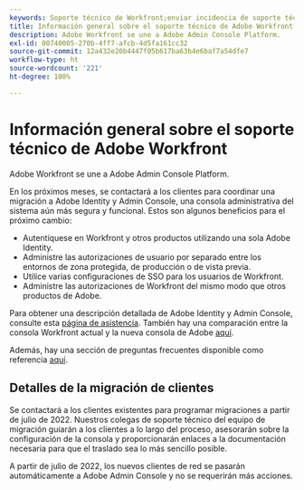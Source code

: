 ```yaml
---
keywords: Soporte técnico de Workfront;enviar incidencia de soporte técnico;asistencia al cliente
title: Información general sobre el soporte técnico de Adobe Workfront
description: Adobe Workfront se une a Adobe Admin Console Platform.
exl-id: 00740005-270b-4ff7-afcb-4d5fa161cc32
source-git-commit: 12a432e20b4447f05b617ba63b4e6baf7a54dfe7
workflow-type: ht
source-wordcount: '221'
ht-degree: 100%

---
```


# Información general sobre el soporte técnico de Adobe Workfront

Adobe Workfront se une a Adobe Admin Console Platform.

En los próximos meses, se contactará a los clientes para coordinar una migración a Adobe Identity y Admin Console, una consola administrativa del sistema aún más segura y funcional. Estos son algunos beneficios para el próximo cambio:

* Autentíquese en Workfront y otros productos utilizando una sola Adobe Identity.
* Administre las autorizaciones de usuario por separado entre los entornos de zona protegida, de producción o de vista previa.
* Utilice varias configuraciones de SSO para los usuarios de Workfront.
* Administre las autorizaciones de Workfront del mismo modo que otros productos de Adobe.

Para obtener una descripción detallada de Adobe Identity y Admin Console, consulte esta [página de asistencia](https://helpx.adobe.com/es/enterprise/admin-guide.html). También hay una comparación entre la consola Workfront actual y la nueva consola de Adobe [aquí](https://one.workfront.com/s/document-item?bundleId=the-new-workfront-experience&amp;topicId=Content%2FAdministration_and_Setup%2FGet_started-WF_administration%2Factions-in-admin-console.htm&amp;_LANG=enus).

<!--
New URL for July 27:
https://experienceleague.adobe.com/docs/workfront/using/administration-and-setup/get-started-administration/actions-in-admin-console.html
-->

Además, hay una sección de preguntas frecuentes disponible como referencia [aquí](faq.md).

## Detalles de la migración de clientes

Se contactará a los clientes existentes para programar migraciones a partir de julio de 2022. Nuestros colegas de soporte técnico del equipo de migración guiarán a los clientes a lo largo del proceso, asesorarán sobre la configuración de la consola y proporcionarán enlaces a la documentación necesaria para que el traslado sea lo más sencillo posible.

A partir de julio de 2022, los nuevos clientes de red se pasarán automáticamente a Adobe Admin Console y no se requerirán más acciones.